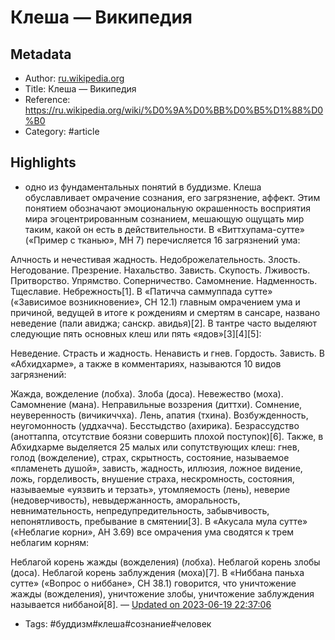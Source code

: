 # Клеша — Википедия

## Metadata
- Author: [ru.wikipedia.org]()
- Title: Клеша — Википедия
- Reference: https://ru.wikipedia.org/wiki/%D0%9A%D0%BB%D0%B5%D1%88%D0%B0
- Category: #article

## Highlights
- одно из фундаментальных понятий в буддизме. Клеша обуславливает омрачение сознания, его загрязнение, аффект. Этим понятием обозначают эмоциональную окрашенность восприятия мира эгоцентрированным сознанием, мешающую ощущать мир таким, какой он есть в действительности.
В «Виттхупама-сутте» («Пример с тканью», МН 7) перечисляется 16 загрязнений ума:

Алчность и нечестивая жадность.
Недоброжелательность.
Злость.
Негодование.
Презрение.
Нахальство.
Зависть.
Скупость.
Лживость.
Притворство.
Упрямство.
Соперничество.
Самомнение.
Надменность.
Тщеславие.
Небрежность[1].
В «Патичча саммуппада сутте» («Зависимое возникновение», СН 12.1) главным омрачением ума и причиной, ведущей в итоге к рождениям и смертям в сансаре, названо неведение (пали авиджа; санскр. авидья)[2].
В тантре часто выделяют следующие пять основных клеш или пять «ядов»[3][4][5]:

Неведение.
Страсть и жадность.
Ненависть и гнев.
Гордость.
Зависть.
В «Абхидхарме», а также в комментариях, называются 10 видов загрязнений:

Жажда, вожделение (лобха).
Злоба (доса).
Невежество (моха).
Самомнение (мана).
Неправильные воззрения (диттхи).
Сомнение, неуверенность (вичикиччха).
Лень, апатия (тхина).
Возбужденность, неугомонность (уддхачча).
Бесстыдство (ахирика).
Безрассудство (аноттаппа, отсутствие боязни совершить плохой поступок)[6].
Также, в Абхидхарме выделяется 25 малых или сопутствующих клеш: гнев, голод (вожделение), страх, скрытность, состояние, называемое «пламенеть душой», зависть, жадность, иллюзия, ложное видение, ложь, горделивость, внушение страха, нескромность, состояния, называемые «уязвить и терзать», утомляемость (лень), неверие (недоверчивость), невыдержанность, аморальность, невнимательность, непредупредительность, забывчивость, непонятливость, пребывание в смятении[3].
В «Акусала мула сутте» («Неблагие корни», АН 3.69) все омрачения ума сводятся к трем неблагим корням:

Неблагой корень жажды (вожделения) (лобха).
Неблагой корень злобы (доса).
Неблагой корень заблуждения (моха)[7].
В «Ниббана паньха сутте» («Вопрос о ниббане», СН 38.1) говорится, что уничтожение жажды (вожделения), уничтожение злобы, уничтожение заблуждения называется ниббаной[8]. — [Updated on 2023-06-19 22:37:06](https://hyp.is/rI-5Gg7YEe67NqMCwa_Eaw/ru.wikipedia.org/wiki/%D0%9A%D0%BB%D0%B5%D1%88%D0%B0)
   - Tags: #буддизм#клеша#сознание#человек
